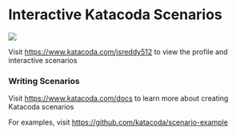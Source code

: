 # Interactive Katacoda Scenarios

[![](http://shields.katacoda.com/katacoda/jsreddy512/count.svg)](https://www.katacoda.com/jsreddy512 "Get your profile on Katacoda.com")

Visit https://www.katacoda.com/jsreddy512 to view the profile and interactive scenarios

### Writing Scenarios
Visit https://www.katacoda.com/docs to learn more about creating Katacoda scenarios

For examples, visit https://github.com/katacoda/scenario-example
